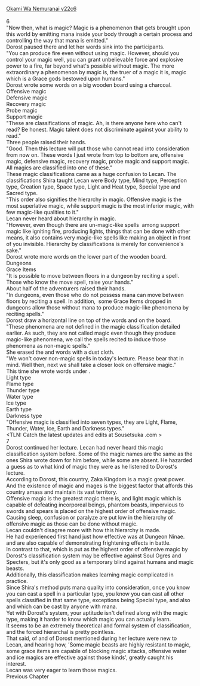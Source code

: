 [Okami Wa Nemuranai v22c6](https://www.sousetsuka.com/2020/06/okami-wa-nemuranai-2267.html)
<br/><br/>
6<br/>
"Now then, what is magic? Magic is a phenomenon that gets brought upon this world by emitting mana inside your body through a certain process and controlling the way that mana is emitted."<br/>
Dorost paused there and let her words sink into the participants.<br/>
"You can produce fire even without using magic. However, should you control your magic well, you can grant unbelievable force and explosive power to a fire, far beyond what's possible without magic. The more extraordinary a phenomenon by magic is, the truer of a magic it is, magic which is a Grace gods bestowed upon humans."<br/>
Dorost wrote some words on a big wooden board using a charcoal.<br/>
Offensive magic<br/>
Defensive magic<br/>
Recovery magic<br/>
Probe magic<br/>
Support magic<br/>
"These are classifications of magic. Ah, is there anyone here who can't read? Be honest. Magic talent does not discriminate against your ability to read."<br/>
Three people raised their hands.<br/>
"Good. Then this lecture will put those who cannot read into consideration from now on. These words I just wrote from top to bottom are, offensive magic, defensive magic, recovery magic, probe magic and support magic. All magics are classified into one of these." <br/>
These magic classifications came as a huge confusion to Lecan. The classifications Shira taught Lecan were Body type, Mind type, Perception type, Creation type, Space type, Light and Heat type, Special type and Sacred type.<br/>
"This order also signifies the hierarchy in magic. Offensive magic is the most superlative magic, while support magic is the most inferior magic, with few magic-like qualities to it."<br/>
Lecan never heard about hierarchy in magic.<br/>
"However, even though there are un-magic-like spells  among support magic like igniting fire, producing lights, things that can be done with other means, it also contains very magic-like spells like making an object in front of you invisible. Hierarchy by classifications is merely for convenience's sake."<br/>
Dorost wrote more words on the lower part of the wooden board.<br/>
Dungeons<br/>
Grace Items<br/>
"It is possible to move between floors in a dungeon by reciting a spell. Those who know the move spell, raise your hands."<br/>
About half of the adventurers raised their hands.<br/>
"In dungeons, even those who do not possess mana can move between floors by reciting a spell. In addition,  some Grace Items dropped in dungeons allow those without mana to produce magic-like phenomena by reciting spells."<br/>
Dorost draw a horizontal line on top of the words <Dungeons> and <Grace Items> on the board.<br/>
"These phenomena are not defined in the magic classification detailed earlier. As such, they are not called magic even though they produce magic-like phenomena, we call the spells recited to induce those phenomena as non-magic spells."<br/>
She erased the <Dungeons> and <Grace Items> words with a dust cloth.<br/>
"We won't cover non-magic spells in today's lecture. Please bear that in mind. Well then, next we shall take a closer look on offensive magic."<br/>
This time she wrote words under <Offensive Magic>.<br/>
Light type<br/>
Flame type<br/>
Thunder type<br/>
Water type<br/>
Ice type<br/>
Earth type<br/>
Darkness type<br/>
"Offensive magic is classified into seven types, they are Light, Flame, Thunder, Water, Ice, Earth and Darkness types."<br/>
<TLN: Catch the latest updates and edits at Sousetsuka .com ><br/>
7<br/>
Dorost continued her lecture. Lecan had never heard this magic classification system before. Some of the magic names are the same as the ones Shira wrote down for him before, while some are absent. He hazarded a guess as to what kind of magic they were as he listened to Dorost's lecture.<br/>
According to Dorost, this country, Zaka Kingdom is a magic great power. And the existence of magic and mages is the biggest factor that affords this country amass and maintain its vast territory.<br/>
Offensive magic is the greatest magic there is, and light magic which is capable of defeating incorporeal beings, phantom beasts, impervious to swords and spears is placed on the highest order of offensive magic.<br/>
Causing sleep, confusion or paralyze are put low in the hierarchy of offensive magic as those can be done without magic.<br/>
Lecan couldn't disagree more with how this hierarchy is made.<br/>
He had experienced first hand just how effective <Sleep> was at Dungeon Ninae. <Confusion> and <Paralyze> are also capable of demonstrating frightening effects in battle.<br/>
In contrast to that, <Flash> which is put as the highest order of offensive magic by Dorost's classification system may be effective against Soul Ogres and Specters, but it's only good as a temporary blind against humans and magic beasts.<br/>
Additionally, this classification makes learning magic complicated in practice.<br/>
Since Shira's method puts mana quality into consideration, once you know you can cast a spell in a particular type, you know you can cast all other spells classified in that same type, exceptions being Special type, and also <Lamplight> and <Ignition> which can be cast by anyone with mana.<br/>
Yet with Dorost's system, your aptitude isn't defined along with the magic type, making it harder to know which magic you can actually learn.<br/>
It seems to be an extremely theoretical and formal system of classification, and the forced hierarchal is pretty pointless.  <br/>
That said, <Water Blade> of <Offensive Water Magic> and <Ice Bullet> of <Offensive Ice Magic> Dorost mentioned during her lecture were new to Lecan, and hearing how, 'Some magic beasts are highly resistant to magic, some grace items are capable of blocking magic attacks, offensive water and ice magics are effective against those kinds', greatly caught his interest. <br/>
Lecan was very eager to learn those magics.<br/>
Previous Chapter<br/>
